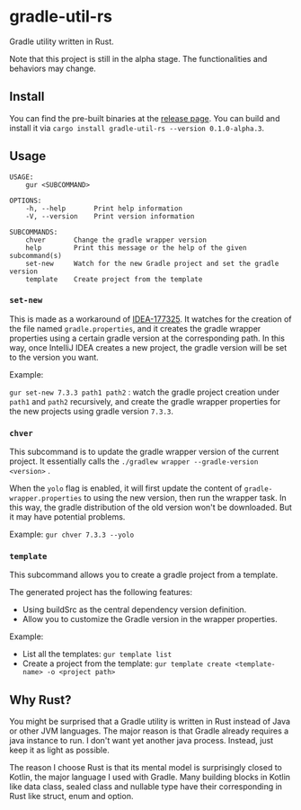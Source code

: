 # gradle-util-rs

Gradle utility written in Rust.

Note that this project is still in the alpha stage. The functionalities and behaviors may change.

## Install

You can find the pre-built binaries at the [release page](https://github.com/jason5lee/gradle-util-rs/releases). You can build and install it via `cargo install gradle-util-rs --version 0.1.0-alpha.3`.

## Usage

```
USAGE:
    gur <SUBCOMMAND>

OPTIONS:
    -h, --help       Print help information
    -V, --version    Print version information

SUBCOMMANDS:
    chver       Change the gradle wrapper version
    help        Print this message or the help of the given subcommand(s)
    set-new     Watch for the new Gradle project and set the gradle version
    template    Create project from the template
```

### `set-new`

This is made as a workaround of [IDEA-177325](https://youtrack.jetbrains.com/issue/IDEA-177325). It watches for the creation of the file named `gradle.properties`, and it creates the gradle wrapper properties using a certain gradle version at the corresponding path. In this way, once IntelliJ IDEA creates a new project, the gradle version will be set to the version you want.

Example:

`gur set-new 7.3.3 path1 path2` : watch the gradle project creation under `path1` and `path2` recursively, and create the gradle wrapper properties for the new projects using gradle version `7.3.3`.

### `chver`

This subcommand is to update the gradle wrapper version of the current project.
It essentially calls the `./gradlew wrapper --gradle-version <version>` .

When the `yolo` flag is enabled, it will first update the content of `gradle-wrapper.properties` to using the new version,
then run the wrapper task. In this way, the gradle distribution of the old version won't be downloaded. But it may have potential problems.

Example: `gur chver 7.3.3 --yolo`

### `template`

This subcommand allows you to create a gradle project from a template.

The generated project has the following features:

* Using buildSrc as the central dependency version definition.
* Allow you to customize the Gradle version in the wrapper properties.

Example:
* List all the templates: `gur template list`
* Create a project from the template: `gur template create <template-name> -o <project path>`

## Why Rust?

You might be surprised that a Gradle utility is written in Rust instead of Java or other JVM languages.
The major reason is that Gradle already requires a java instance to run. I don't want yet another java process.
Instead, just keep it as light as possible.

The reason I choose Rust is that its mental model is surprisingly closed to Kotlin, the
major language I used with Gradle. Many building blocks in Kotlin like data class, sealed class and nullable type have their
corresponding in Rust like struct, enum and option.
